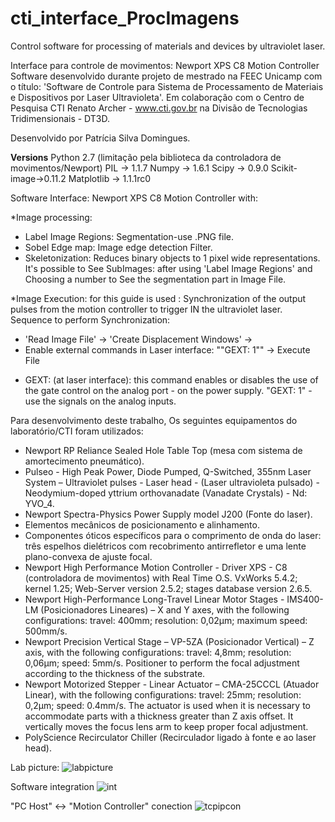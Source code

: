 # cti_interface_ProcImagens

Control software for processing of materials and devices by ultraviolet laser.

Interface para controle de movimentos: Newport XPS C8 Motion Controller Software desenvolvido durante projeto de mestrado na FEEC Unicamp com o título: 'Software de Controle para Sistema de Processamento de Materiais e Dispositivos por Laser Ultravioleta'. Em colaboração com o Centro de Pesquisa CTI Renato Archer - www.cti.gov.br na Divisão de Tecnologias Tridimensionais - DT3D. 

Desenvolvido por Patrícia Silva Domingues.

**Versions**
Python 2.7 (limitação pela biblioteca da controladora de movimentos/Newport)
PIL -> 1.1.7
Numpy -> 1.6.1
Scipy -> 0.9.0
Scikit-image->0.11.2
Matplotlib -> 1.1.1rc0

Software Interface: Newport XPS C8 Motion Controller with:

*Image processing:
- Label Image Regions: Segmentation-use .PNG file.
- Sobel Edge map: Image edge detection Filter.
- Skeletonization: Reduces binary objects to 1 pixel wide representations.
It's possible to See SubImages: after using 'Label Image Regions' and Choosing a number to See the segmentation part in Image File.

*Image Execution: for this guide is used :
Synchronization of the output pulses from the motion controller to trigger IN the ultraviolet laser.
Sequence to perform Synchronization:
- 'Read Image File' -> 'Create Displacement Windows' -> 
- Enable external commands in Laser interface: ""GEXT: 1"" -> Execute File

* GEXT: (at laser interface): this command enables or disables the use of the gate control on the analog port - on the power supply. "GEXT: 1" - use the signals on the analog inputs.

Para desenvolvimento deste trabalho, Os seguintes equipamentos do laboratório/CTI foram utilizados:

- Newport RP Reliance Sealed Hole Table Top (mesa com sistema de amortecimento pneumático).
- Pulseo - High Peak Power, Diode Pumped, Q-Switched, 355nm Laser System – Ultraviolet pulses - Laser head - (Laser ultravioleta pulsado) - Neodymium-doped yttrium orthovanadate (Vanadate Crystals) - Nd: YVO_4.
- Newport Spectra-Physics Power Supply model J200 (Fonte do laser).
- Elementos mecânicos de posicionamento e alinhamento.
- Componentes óticos específicos para o comprimento de onda do laser: três espelhos dielétricos com recobrimento antirrefletor e uma lente plano-convexa de ajuste focal.
- Newport High Performance Motion Controller - Driver XPS - C8 (controladora de movimentos) with Real Time O.S. VxWorks 5.4.2; kernel 1.25; Web-Server version 2.5.2; stages database version 2.6.5.
- Newport High-Performance Long-Travel Linear Motor Stages - IMS400-LM (Posicionadores Lineares) – X and Y axes, with the following configurations: travel: 400mm; resolution: 0,02μm; maximum speed: 500mm/s.
- Newport Precision Vertical Stage – VP-5ZA (Posicionador Vertical) – Z axis, with the following configurations: travel: 4,8mm; resolution: 0,06μm; speed: 5mm/s. Positioner to perform the focal adjustment according to the thickness of the substrate.
- Newport Motorized Stepper - Linear Actuator – CMA-25CCCL (Atuador Linear), with the following configurations: travel: 25mm; resolution: 0,2μm; speed: 0.4mm/s. The actuator is used when it is necessary to accommodate parts with a thickness greater than Z axis offset. It vertically moves the focus lens arm to keep proper focal adjustment.
- PolyScience Recirculator Chiller (Recirculador ligado à fonte e ao laser head).

Lab picture: 
![labpicture](https://user-images.githubusercontent.com/16061028/35770075-1e018a80-08fc-11e8-847d-281217b31fb4.png)

Software integration
![int](https://user-images.githubusercontent.com/16061028/35770044-b707ef40-08fb-11e8-803b-2398ba505637.png)

"PC Host" <-> "Motion Controller" conection
![tcpipcon](https://user-images.githubusercontent.com/16061028/35769965-6a5053e6-08fa-11e8-9940-ecb0fbf3847b.png)


